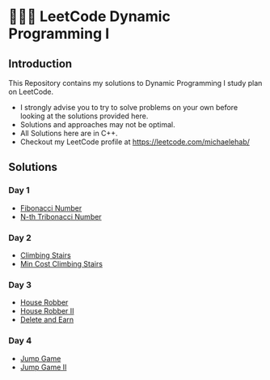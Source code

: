 # 🧑🏻‍💻 LeetCode Dynamic Programming I
## Introduction
This Repository contains my solutions to Dynamic Programming I study plan on LeetCode.
* I strongly advise you to try to solve problems on your own before looking at the solutions provided here.
* Solutions and approaches may not be optimal.
* All Solutions here are in C++.
* Checkout my LeetCode profile at https://leetcode.com/michaelehab/

## Solutions
### Day 1
* <a href="https://github.com/michaelehab/LeetCode-Dynamic-Programming-I/blob/main/Day1/509.Fibonacci-Number.cpp">Fibonacci Number</a>
* <a href="https://github.com/michaelehab/LeetCode-Dynamic-Programming-I/blob/main/Day1/1137.N-th-Tribonacci-Number.cpp">N-th Tribonacci Number</a>

### Day 2
* <a href="https://github.com/michaelehab/LeetCode-Dynamic-Programming-I/blob/main/Day2/70.Climbing-Stairs.cpp">Climbing Stairs</a>
* <a href="https://github.com/michaelehab/LeetCode-Dynamic-Programming-I/blob/main/Day2/746.Min-Cost-Climbing-Stairs.cpp">Min Cost Climbing Stairs</a>

### Day 3
* <a href="https://github.com/michaelehab/LeetCode-Dynamic-Programming-I/blob/main/Day3/198.House-Robber.cpp">House Robber</a>
* <a href="https://github.com/michaelehab/LeetCode-Dynamic-Programming-I/blob/main/Day3/213.House-Robber-II.cpp">House Robber II</a>
* <a href="https://github.com/michaelehab/LeetCode-Dynamic-Programming-I/blob/main/Day3/740.Delete-and-Earn.cpp">Delete and Earn</a>

### Day 4
* <a href="https://github.com/michaelehab/LeetCode-Dynamic-Programming-I/blob/main/Day4/55.Jump-Game.cpp">Jump Game</a>
* <a href="https://github.com/michaelehab/LeetCode-Dynamic-Programming-I/blob/main/Day4/45.Jump-Game-II.cpp">Jump Game II<a/>
